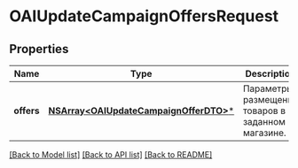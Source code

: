 # OAIUpdateCampaignOffersRequest

## Properties
Name | Type | Description | Notes
------------ | ------------- | ------------- | -------------
**offers** | [**NSArray&lt;OAIUpdateCampaignOfferDTO&gt;***](OAIUpdateCampaignOfferDTO.md) | Параметры размещения товаров в заданном магазине. | 

[[Back to Model list]](../README.md#documentation-for-models) [[Back to API list]](../README.md#documentation-for-api-endpoints) [[Back to README]](../README.md)


